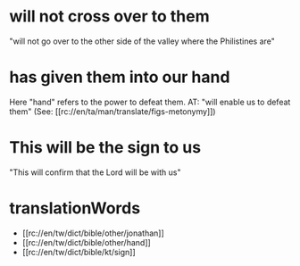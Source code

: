 # will not cross over to them

"will not go over to the other side of the valley where the Philistines are"

# has given them into our hand

Here "hand" refers to the power to defeat them. AT: "will enable us to defeat them" (See: [[rc://en/ta/man/translate/figs-metonymy]])

# This will be the sign to us

"This will confirm that the Lord will be with us"

# translationWords

* [[rc://en/tw/dict/bible/other/jonathan]]
* [[rc://en/tw/dict/bible/other/hand]]
* [[rc://en/tw/dict/bible/kt/sign]]